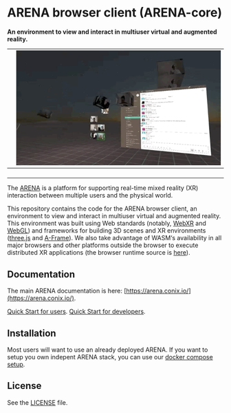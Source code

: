 # ARENA browser client (ARENA-core) 

**An environment to view and interact in multiuser virtual and augmented reality.**

| <img alt="" src="images/a1.gif">         | <img alt="" src="images/a2.gif">         |
|------------------------------------------|------------------------------------------|
| <img alt="" src="images/a3.gif">         | <img alt="" src="images/a4.gif">         |

The [ARENA](conix.io/arena) is a platform for supporting real-time mixed reality (XR) interaction between multiple users and the physical world. 

This repository contains the code for the ARENA browser client, an environment to view and interact in multiuser virtual and augmented reality. This environment was built using Web standards (notably, [WebXR](https://www.w3.org/TR/webxr/) and [WebGL](https://www.khronos.org/webgl/)) and frameworks for building 3D scenes and XR environments ([three.js](https://threejs.org/) and [A-Frame](https://aframe.io/)). We also take advantage of WASM‘s availability in all major browsers and other platforms outside the browser to execute distributed XR applications (the browser runtime source is [here](https://github.com/conix-center/arena-runtime-browser)).

## Documentation
The main ARENA documentation is here: [https://arena.conix.io/](https://arena.conix.io/).

[Quick Start for users](https://arena.conix.io/content/tutorials/).
[Quick Start for developers](https://arena.conix.io/content/tutorials/dev-guide.html).

## Installation

Most users will want to use an already deployed ARENA. If you want to setup you own indepent ARENA stack, you can use our [docker compose setup](https://github.com/conix-center/arena-services-docker).

## License

See the [LICENSE](LICENSE) file.
